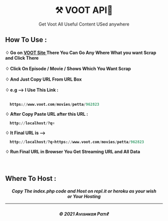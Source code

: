 <h1 align="center"> ⚒ VOOT API🔐 </h1>

<p align="center">Get Voot All Useful Content USed anywhere</p>

<h2> How To Use : </h2>

<h4>
♢ Go on <a href="https://voot.com/">VOOT Site </a> There You Can Go Any Where What you want Scrap and Click There <br><br>
♢ Click On Episode / Movie / Shows Which You Want Scrap <br><br>
♢ And Just Copy URL From URL Box <br><br>
♢ e.g --> I Use This Link :<br><br>
  
```py
  https://www.voot.com/movies/petta/962823
```
 
♢ After Copy Paste URL after this URL : <br>
```py
  http://localhost/?q=
```
  
♢ It Final URL is --> 
  
```py
  http://localhost/?q=https://www.voot.com/movies/petta/962823
```
♢ Run Final URL in Browser You Get Streaming URL and All Data<br>
</h4>
<br>



<h2> Where To Host : </h2>

<h5 align="center"> Copy The index.php code and Host on repl.it or heroku as your wish <br> or Your Hosting
<br>
  
---
<h5 align='center'>© 2021 Aνιѕнкαя Pαтιℓ</h5>

